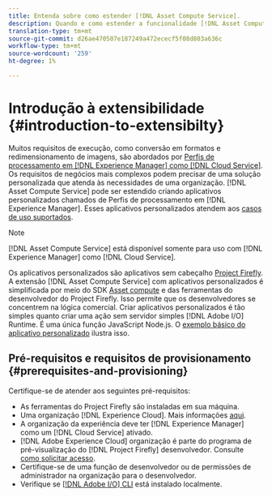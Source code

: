 ```yaml
---
title: Entenda sobre como estender [!DNL Asset Compute Service].
description: Quando e como estender a funcionalidade [!DNL Asset Compute Service] para fazer o processamento de ativos personalizados.
translation-type: tm+mt
source-git-commit: d26ae470507e187249a472ececf5f08d803a636c
workflow-type: tm+mt
source-wordcount: '259'
ht-degree: 1%

---
```



# Introdução à extensibilidade {#introduction-to-extensibilty}

Muitos requisitos de execução, como conversão em formatos e redimensionamento de imagens, são abordados por [Perfis de processamento em [!DNL Experience Manager] como  [!DNL Cloud Service]](https://experienceleague.adobe.com/docs/experience-manager-cloud-service/assets/asset-microservices-overview.html). Os requisitos de negócios mais complexos podem precisar de uma solução personalizada que atenda às necessidades de uma organização. [!DNL Asset Compute Service] pode ser estendido criando aplicativos personalizados chamados de Perfis de processamento em  [!DNL Experience Manager]. Esses aplicativos personalizados atendem aos [casos de uso suportados](https://experienceleague.adobe.com/docs/experience-manager-cloud-service/assets/manage/asset-microservices-configure-and-use.html).

>[!NOTE]
>
>[!DNL Asset Compute Service] está disponível somente para uso com  [!DNL Experience Manager] como  [!DNL Cloud Service].

Os aplicativos personalizados são aplicativos sem cabeçalho [Project Firefly](https://github.com/AdobeDocs/project-firefly). A extensão [!DNL Asset Compute Service] com aplicativos personalizados é simplificada por meio do SDK [Asset compute](https://github.com/adobe/asset-compute-sdk) e das ferramentas do desenvolvedor do Project Firefly. Isso permite que os desenvolvedores se concentrem na lógica comercial. Criar aplicativos personalizados é tão simples quanto criar uma ação sem servidor simples [!DNL Adobe I/O] Runtime. É uma única função JavaScript Node.js. O [exemplo básico do aplicativo personalizado](https://github.com/adobe/asset-compute-example-workers/blob/master/projects/worker-basic/worker-basic.js) ilustra isso.

## Pré-requisitos e requisitos de provisionamento {#prerequisites-and-provisioning}

Certifique-se de atender aos seguintes pré-requisitos:

* As ferramentas do Project Firefly são instaladas em sua máquina.
* Uma organização [!DNL Experience Cloud]. Mais informações [aqui](https://github.com/AdobeDocs/project-firefly/blob/master/getting_started/setup.md#acquire-access-and-credentials).
* A organização da experiência deve ter [!DNL Experience Manager] como um [!DNL Cloud Service] ativado.
* [!DNL Adobe Experience Cloud] organização é parte do programa de pré-visualização do  [!DNL Project Firefly] desenvolvedor. Consulte [como solicitar acesso](https://github.com/AdobeDocs/project-firefly/blob/master/overview/getting_access.md).
* Certifique-se de uma função de desenvolvedor ou de permissões de administrador na organização para o desenvolvedor.
* Verifique se [[!DNL Adobe I/O] CLI](https://github.com/adobe/aio-cli) está instalado localmente.

<!-- TBD for later:

* What all accesses and licenses are required?
* What all permissions are required to create, debug, and deploy custom applications?
* How do developers get access and provision the required apps?
* What is repository management?
* Anything on security and data transfer?
* What about handling personal or sensitive information?
* Custom application SLA is dependent on SLAs of various services it depends on.
* Document how the devs can get to know the KPIs of their custom applications. The KPIs are dependent on the performance at Adobe's side, amongst other things.
-->
